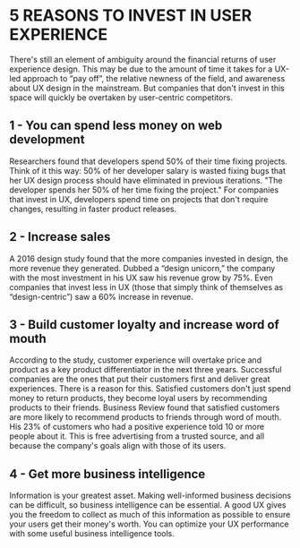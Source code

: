 # 5 REASONS TO INVEST IN USER EXPERIENCE

There's still an element of ambiguity around the financial returns of user experience design. This may be due to the amount of time it takes for a UX-led approach to “pay off”, the relative newness of the field, and awareness about UX design in the mainstream.
But companies that don't invest in this space will quickly be overtaken by user-centric competitors.

## 1 - You can spend less money on web development 

Researchers found that developers spend 50% of their time fixing projects. Think of it this way: 50% of her developer salary is wasted fixing bugs that her UX design process should have eliminated in previous iterations. "The developer spends her 50% of her time fixing the project."
For companies that invest in UX, developers spend time on projects that don't require changes, resulting in faster product releases.

## 2 - Increase sales

A 2016 design study found that the more companies invested in design, the more revenue they generated. Dubbed a “design unicorn,” the company with the most investment in his UX saw his revenue grow by 75%. Even companies that invest less in UX (those that simply think of themselves as “design-centric”) saw a 60% increase in revenue.

## 3 - Build customer loyalty and increase word of mouth

According to the study, customer experience will overtake price and product as a key product differentiator in the next three years. Successful companies are the ones that put their customers first and deliver great experiences. There is a reason for this. Satisfied customers don't just spend money to return products, they become loyal users by recommending products to their friends. Business Review found that satisfied customers are more likely to recommend products to friends through word of mouth. His 23% of customers who had a positive experience told 10 or more people about it. This is free advertising from a trusted source, and all because the company's goals align with those of its users.

##  4 - Get more business intelligence

Information is your greatest asset. Making well-informed business decisions can be difficult, so business intelligence can be essential. A good UX gives you the freedom to collect as much of this information as possible to ensure your users get their money's worth. You can optimize your UX performance with some useful business intelligence tools.

